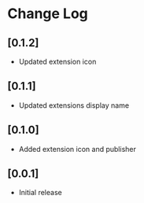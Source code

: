 # Change Log

## [0.1.2]

- Updated extension icon

## [0.1.1]

- Updated extensions display name

## [0.1.0]

- Added extension icon and publisher

## [0.0.1]

- Initial release
